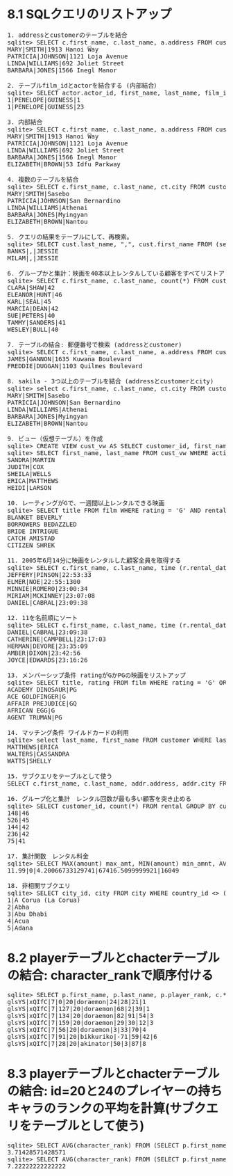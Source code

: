 
# 8.1 SQLクエリのリストアップ
<pre>
1. addressとcustomerのテーブルを結合
sqlite> SELECT c.first_name, c.last_name, a.address FROM customer c JOIN address a ON c.address_id = a.address_id LIMIT 10;
MARY|SMITH|1913 Hanoi Way
PATRICIA|JOHNSON|1121 Loja Avenue
LINDA|WILLIAMS|692 Joliet Street
BARBARA|JONES|1566 Inegl Manor

2. テーブルfilm_idとactorを結合する (内部結合）
sqlite> SELECT actor.actor_id, first_name, last_name, film_id FROM actor INNER JOIN film_actor on actor.actor_id = film_actor.actor_id LIMIT 10;
1|PENELOPE|GUINESS|1
1|PENELOPE|GUINESS|23

3. 内部結合
sqlite> SELECT c.first_name, c.last_name, a.address FROM customer c JOIN address a ON c.address_id = a.address_id LIMIT 5;
MARY|SMITH|1913 Hanoi Way
PATRICIA|JOHNSON|1121 Loja Avenue
LINDA|WILLIAMS|692 Joliet Street
BARBARA|JONES|1566 Inegl Manor
ELIZABETH|BROWN|53 Idfu Parkway

4. 複数のテーブルを結合
sqlite> SELECT c.first_name, c.last_name, ct.city FROM customer c INNER JOIN address a ON c.address_id = a.address_id INNER JOIN city ct ON a.city_id = ct.city_id LIMIT 5;
MARY|SMITH|Sasebo
PATRICIA|JOHNSON|San Bernardino
LINDA|WILLIAMS|Athenai
BARBARA|JONES|Myingyan
ELIZABETH|BROWN|Nantou

5. クエリの結果をテーブルにして、再検索。
sqlite> SELECT cust.last_name, ",", cust.first_name FROM (select first_name, last_name, email FROM customer WHERE first_name = 'JESSIE') cust;
BANKS|,|JESSIE 
MILAM|,|JESSIE

6. グループかと集計：映画を40本以上レンタルしている顧客をすべてリストアップする。
sqlite> SELECT c.first_name, c.last_name, count(*) FROM customer c INNER JOIN rental r ON c.customer_id = r.customer_id GROUP BY c.first_name, c.last_name HAVING count(*) >= 40;
CLARA|SHAW|42
ELEANOR|HUNT|46
KARL|SEAL|45
MARCIA|DEAN|42
SUE|PETERS|40
TAMMY|SANDERS|41
WESLEY|BULL|40

7. テーブルの結合: 郵便番号で検索 (addressとcustomer)
sqlite> SELECT c.first_name, c.last_name, a.address FROM customer c INNER JOIN address a ON c.address_id = a.address_id WHERE a.postal_code = 52137;
JAMES|GANNON|1635 Kuwana Boulevard
FREDDIE|DUGGAN|1103 Quilmes Boulevard

8. sakila - 3つ以上のテーブルを結合 (addressとcustomerとcity)
sqlite> select c.first_name, c.last_name, ct.city FROM customer c INNER JOIN address a ON c.address_id = a.address_id INNER JOIN city ct ON a.city_id = ct.city_id LIMIT 5;
MARY|SMITH|Sasebo
PATRICIA|JOHNSON|San Bernardino
LINDA|WILLIAMS|Athenai
BARBARA|JONES|Myingyan
ELIZABETH|BROWN|Nantou

9. ビュー（仮想テーブル）を作成
sqlite> CREATE VIEW cust_vw AS SELECT customer_id, first_name, last_name, active FROM customer;
sqlite> SELECT first_name, last_name FROM cust_vw WHERE active = 0 LIMIT 5;
SANDRA|MARTIN
JUDITH|COX
SHEILA|WELLS
ERICA|MATTHEWS
HEIDI|LARSON

10. レーティングがGで、一週間以上レンタルできる映画
sqlite> SELECT title FROM film WHERE rating = 'G' AND rental_duration >= 7 LIMIT 5;
BLANKET BEVERLY
BORROWERS BEDAZZLED
BRIDE INTRIGUE
CATCH AMISTAD
CITIZEN SHREK

11. 2005年6月14分に映画をレンタルした顧客全員を取得する
sqlite> SELECT c.first_name, c.last_name, time (r.rental_date) rental_time FROM customer c INNER JOIN rental r ON c.customer_id = r.customer_id WHERE date(r.rental_date) = '2005-06-14' LIMIT 5;
JEFFERY|PINSON|22:53:33
ELMER|NOE|22:55:1300
MINNIE|ROMERO|23:00:34
MIRIAM|MCKINNEY|23:07:08
DANIEL|CABRAL|23:09:38

12. 11を名前順にソート
sqlite> SELECT c.first_name, c.last_name, time (r.rental_date) rental_time FROM customer c INNER JOIN rental r ON c.customer_id = r.customer_id WHERE date(r.rental_date) = '2005-06-14' ORDER BY c.last_name, c.first_name LIMIT 5;
DANIEL|CABRAL|23:09:38
CATHERINE|CAMPBELL|23:17:03
HERMAN|DEVORE|23:35:09
AMBER|DIXON|23:42:56
JOYCE|EDWARDS|23:16:26

13. メンバーシップ条件 ratingがGかPGの映画をリストアップ
sqlite> SELECT title, rating FROM film WHERE rating = 'G' OR rating = 'PG' LIMIT 5;
ACADEMY DINOSAUR|PG
ACE GOLDFINGER|G
AFFAIR PREJUDICE|GQ
AFRICAN EGG|G
AGENT TRUMAN|PG

14. マッチング条件 ワイルドカードの利用
sqlite> select last_name, first_name FROM customer WHERE last_name LIKE '_A_T%S';
MATTHEWS|ERICA
WALTERS|CASSANDRA
WATTS|SHELLY

15. サブクエリをテーブルとして使う
SELECT c.first_name, c.last_name, addr.address, addr.city FROM customer c INNER JOIN (SELECT a.address_id, a.address, ct.city FROM address a INNER JOIN city ct ON a.city_id = ct.city_id WHERE a.district = 'California') addr ON c.address_id = addr.address_id;
  
16. グループ化と集計　レンタル回数が最も多い顧客を突き止める
sqlite> SELECT customer_id, count(*) FROM rental GROUP BY customer_id ORDER BY 2 DESC LIMIT 5;
148|46
526|45
144|42
236|42
75|41

17. 集計関数　レンタル料金
sqlite> SELECT MAX(amount) max_amt, MIN(amount) min_amnt, AVG(amount) avg_amt, SUM(amount) sum_amt, COUNT(*) num_payments FROM payment;
11.99|0|4.20066733129741|67416.5099999921|16049

18. 非相関サブクエリ
sqlite> SELECT city_id, city FROM city WHERE country_id <> (SELECT country_id FROM country WHERE country = 'India') LIMIT 5;
1|A Corua (La Corua)
2|Abha
3|Abu Dhabi
4|Acua
5|Adana
</pre>

# 8.2 playerテーブルとchacterテーブルの結合: character_rankで順序付ける
<pre>
sqlite> SELECT p.first_name, p.last_name, p.player_rank, c.* FROM character c JOIN player p ON c.player_id = p.player_id WHERE p.player_id = 20 order by c.character_rank;
glsYS|xQIfC|7|0|20|doraemon|24|28|21|1
glsYS|xQIfC|7|127|20|doraemon|68|2|39|1
glsYS|xQIfC|7|134|20|doraemon|82|91|54|3
glsYS|xQIfC|7|159|20|doraemon|29|30|12|3
glsYS|xQIfC|7|56|20|doraemon|3|33|70|4
glsYS|xQIfC|7|91|20|bikkuriko|-71|59|42|6
glsYS|xQIfC|7|28|20|akinator|50|3|87|8
</pre>

# 8.3 playerテーブルとchacterテーブルの結合: id=20と24のプレイヤーの持ちキャラのランクの平均を計算(サブクエリをテーブルとして使う)
<pre>
sqlite> SELECT AVG(character_rank) FROM (SELECT p.first_name, p.last_name, p.player_rank, c.* FROM character c JOIN player p ON c.player_id = p.player_id WHERE p.player_id = 20 order by c.character_rank);
3.71428571428571
sqlite> SELECT AVG(character_rank) FROM (SELECT p.first_name, p.last_name, p.player_rank, c.* FROM character c JOIN player p ON c.player_id = p.player_id WHERE p.player_id = 24 order by c.character_rank);
7.22222222222222
</pre>

